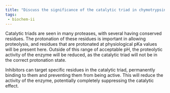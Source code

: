 ```yaml
---
title: "Discuss the significance of the catalytic triad in chymotrypsin and how its protonation affects enzymatic activity. Provide examples of inhibitors that target specific residues in the triad. "
tags:
 - biochem-ii
---
```

Catalytic triads are seen in many proteases, with several having conserved residues. The protonation of these residues is important in allowing proteolysis, and residues that are protonated at physiological pKa values will be present here. Outside of this range of acceptable pH, the proteolytic activity of the enzyme will be reduced, as the catalytic triad will not be in the correct protonation state. 

Inhibitors can target specific residues in the catalytic triad, permanently binding to them and preventing them from being active. This will reduce the activity of the enzyme, potentially completely suppressing the catalytic effect.  
